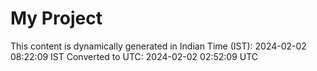 # My Project

This content is dynamically generated in Indian Time (IST): 2024-02-02 08:22:09 IST
Converted to UTC: 2024-02-02 02:52:09 UTC
